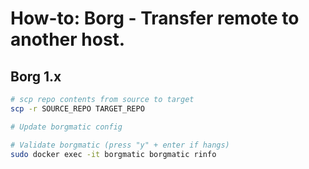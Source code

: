 # How-to: Borg - Transfer remote to another host.

## Borg 1.x

```bash
# scp repo contents from source to target
scp -r SOURCE_REPO TARGET_REPO

# Update borgmatic config

# Validate borgmatic (press "y" + enter if hangs)
sudo docker exec -it borgmatic borgmatic rinfo
```
